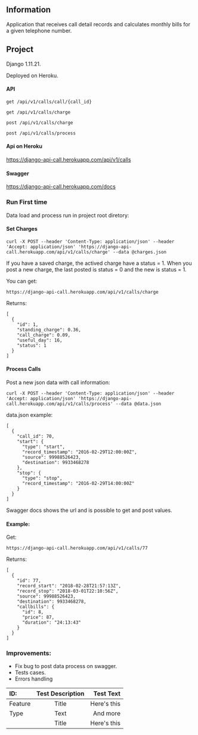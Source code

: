 ## Information
Application that receives call detail records and calculates monthly bills for a given telephone number.

## Project
Django 1.11.21.

Deployed on Heroku.

#### API

    get /api/v1/calls/call/{call_id} 

    get /api/v1/calls/charge 

    post /api/v1/calls/charge 

    post /api/v1/calls/process 

#### Api on Heroku 
https://django-api-call.herokuapp.com/api/v1/calls

#### Swagger
https://django-api-call.herokuapp.com/docs

### Run First time
Data load and process run in project root diretory:

#### Set Charges

    curl -X POST --header 'Content-Type: application/json' --header 'Accept: application/json' 'https://django-api-call.herokuapp.com/api/v1/calls/charge' --data @charges.json

If you have a saved charge, the actived charge have a status = 1. When you post a new charge, the last posted is status = 0 and the new is status = 1.

You can get:

    https://django-api-call.herokuapp.com/api/v1/calls/charge
    
Returns:

    [
      {
        "id": 1,
        "standing_charge": 0.36,
        "call_charge": 0.09,
        "useful_day": 16,
        "status": 1
      }
    ]
        

#### Process Calls

Post a new json data with call information:

    curl -X POST --header 'Content-Type: application/json' --header 'Accept: application/json' 'https://django-api-call.herokuapp.com/api/v1/calls/process' --data @data.json
    
data.json example:

    [
      {
        "call_id": 70,
        "start": {
          "type": "start",
          "record_timestamp": "2016-02-29T12:00:00Z",
          "source": 99988526423,
          "destination": 9933468278
        },
        "stop": {
          "type": "stop",
          "record_timestamp": "2016-02-29T14:00:00Z"
        }
      }
    ]

Swagger docs shows the url and is possible to get and post values.

#### Example:

  Get:
    
    https://django-api-call.herokuapp.com/api/v1/calls/77

  Returns:

    [
      {
        "id": 77,
        "record_start": "2018-02-28T21:57:13Z",
        "record_stop": "2018-03-01T22:10:56Z",
        "source": 99988526423,
        "destination": 9933468278,
        "callbills": {
          "id": 8,
          "price": 87,
          "duration": "24:13:43"
        }
      }
    ]
    
### Improvements:
    
- Fix bug to post data process on swagger.
- Tests cases.
- Errors handling

| ID:          | Test Description | Test Text     |
| :---         |      :----:      |          ---: |
| Feature      | Title            | Here's this   |
| Type         | Text             | And more      |
|              | Title            | Here's this   |


